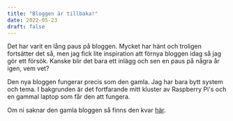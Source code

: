 ```yaml
---
title: "Bloggen är tillbaka!"
date: 2022-05-23
draft: false
---
```


Det har varit en lång paus på bloggen.
Mycket har hänt och troligen fortsätter det så, men jag fick lite inspiration att förnya bloggen idag så jag gör ett försök.
Kanske blir det bara ett inlägg och sen en paus på några år igen, vem vet?

Den nya bloggen fungerar precis som den gamla.
Jag har bara bytt system och tema.
I bakgrunden är det fortfarande mitt kluster av Raspberry Pi's och en gammal laptop som får den att fungera.

Om ni saknar den gamla bloggen så finns den kvar [här](https://jern.me/old).
